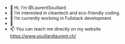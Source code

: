 - 👋 Hi, I’m @LaurentSouillard
- 👀 I’m interested in cleantech and eco-friendly coding.
- 🌱 I’m currently workimg in Fullstack development.
- 💞️
- 📫 You can reach me directly on my website https://www.souillardlaurent.ch/

<!---
LaurentSouillard/LaurentSouillard is a ✨ special ✨ repository because its `README.md` (this file) appears on your GitHub profile.
You can click the Preview link to take a look at your changes.
--->
